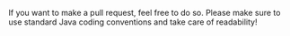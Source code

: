 If you want to make a pull request, feel free to do so.
Please make sure to use standard Java coding conventions and take care of readability!
